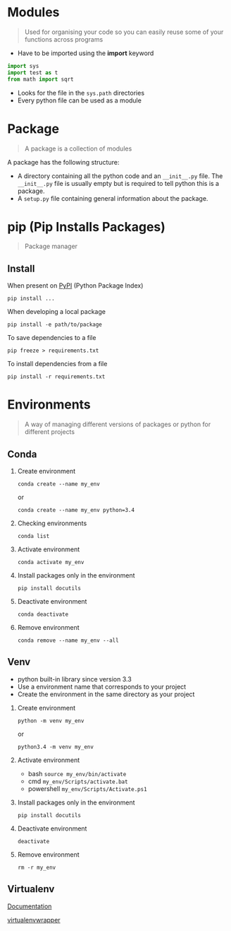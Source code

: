 # Modules

> Used for organising your code so you can easily reuse some of your functions across programs

- Have to be imported using the **import** keyword

```python
import sys
import test as t
from math import sqrt
```

- Looks for the file in the `sys.path` directories
- Every python file can be used as a module

# Package

> A package is a collection of modules

A package has the following structure:

- A directory containing all the python code and an `__init__.py` file. The `__init__.py` file is usually empty but is required to tell python this is a package.
- A `setup.py` file containing general information about the package.


# pip (Pip Installs Packages)

> Package manager

## Install

When present on [PyPI](https://pypi.org/) (Python Package Index)

`pip install ...`

When developing a local package

`pip install -e path/to/package`

To save dependencies to a file

`pip freeze > requirements.txt`

To install dependencies from a file

`pip install -r requirements.txt`

# Environments

> A way of managing different versions of packages or python for different projects

## Conda

1. Create environment 

    `conda create --name my_env`
    
    or
    
    `conda create --name my_env python=3.4`
    
1. Checking environments

    `conda list`

1. Activate environment

    `conda activate my_env`
    
1. Install packages only in the environment

    `pip install docutils`
    
1. Deactivate environment

    `conda deactivate`
    
1. Remove environment

    `conda remove --name my_env --all`

## Venv

- python built-in library since version 3.3
- Use a environment name that corresponds to your project
- Create the environment in the same directory as your project

1. Create environment 

    `python -m venv my_env`
    
    or 
    
    `python3.4 -m venv my_env`

1. Activate environment

    - bash `source my_env/bin/activate`
    - cmd `my_env/Scripts/activate.bat`
    - powershell `my_env/Scripts/Activate.ps1`
    
1. Install packages only in the environment

    `pip install docutils`
    
1. Deactivate environment

    `deactivate`
    
1. Remove environment

    `rm -r my_env`
    
## Virtualenv

[Documentation](https://virtualenv.pypa.io/en/stable/)

[virtualenvwrapper](https://virtualenvwrapper.readthedocs.io/en/latest/#)